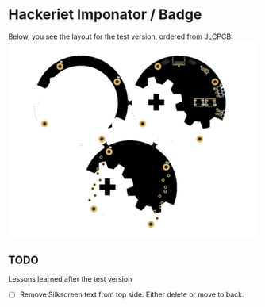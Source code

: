 # Hackeriet Imponator / Badge
Below, you see the layout for the test version, ordered from JLCPCB:
![PCB Layout 3D model](images/model_jlcpcb.png)


## TODO
Lessons learned after the test version
- [ ] Remove Silkscreen text from top side. Either delete or move to back.
